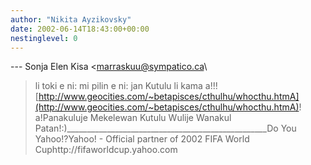 ```yaml
---
author: "Nikita Ayzikovsky"
date: 2002-06-14T18:43:00+00:00
nestinglevel: 0
---
```

\---
 Sonja Elen Kisa <[marraskuu@sympatico.ca](mailto://marraskuu@sympatico.ca)\
> li toki e ni:
> mi pilin e ni: jan Kutulu li kama a!!!
> [http://www.geocities.com/~betapisces/cthulhu/whocthu.htmA](http://www.geocities.com/~betapisces/cthulhu/whocthu.htmA)! a!Panakuluje Mekelewan Kutulu Wulije Wanakul Patan!:)\_\_\_\_\_\_\_\_\_\_\_\_\_\_\_\_\_\_\_\_\_\_\_\_\_\_\_\_\_\_\_\_\_\_\_\_\_\_\_\_\_\_\_\_\_\_\_\_\_\_Do You Yahoo!?Yahoo! - Official partner of 2002 FIFA World Cuphttp://fifaworldcup.yahoo.com